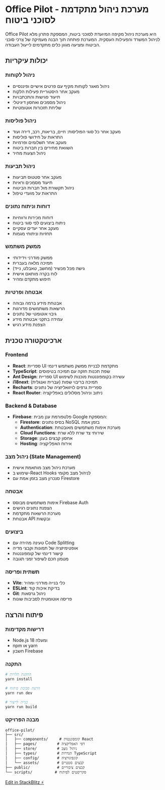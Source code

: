 # Office Pilot - מערכת ניהול מתקדמת לסוכני ביטוח

Office Pilot היא מערכת ניהול מקיפה המיועדת לסוכני ביטוח, המספקת פתרון מלא לניהול המשרד והפעילות העסקית. המערכת פותחה תוך הבנה מעמיקה של צרכי סוכני הביטוח ומציעה מגוון כלים מתקדמים לייעול העבודה.

## יכולות עיקריות

### ניהול לקוחות

- ניהול מאגר לקוחות מקיף עם פרטים אישיים ופיננסיים
- מעקב אחר היסטוריית פעילות הלקוח
- תיעוד פגישות והתכתבויות
- ניהול מסמכים ואחסון דיגיטלי
- שליחת תזכורות אוטומטיות

### ניהול פוליסות

- מעקב אחר כל סוגי הפוליסות: חיים, בריאות, רכב, דירה ועוד
- התראות על חידושי פוליסות
- מעקב אחר תשלומים ופרמיות
- השוואת מחירים בין חברות ביטוח
- ניהול הצעות מחיר

### ניהול תביעות

- מעקב אחר סטטוס תביעות
- תיעוד מסמכים וראיות
- ניהול תקשורת מול חברות הביטוח
- התראות על מועדי טיפול

### דוחות וניתוח נתונים

- דוחות מכירות ורווחיות
- ניתוח ביצועים לפי סוגי ביטוח
- מעקב אחר יעדים עסקיים
- תחזיות וניתוחי מגמות

### ממשק משתמש

- ממשק מודרני וידידותי
- תמיכה מלאה בעברית
- גישה מכל מכשיר (מחשב, טאבלט, נייד)
- לוח בקרה מותאם אישית
- חיפוש מתקדם ומהיר

### אבטחה ופרטיות

- אבטחת מידע ברמה גבוהה
- הרשאות משתמשים מדורגות
- גיבוי אוטומטי של נתונים
- עמידה בתקני אבטחת מידע
- הצפנת מידע רגיש

## ארכיטקטורה טכנית

### Frontend

- **React**: ספריית UI מתקדמת לבניית ממשק משתמש דינמי
- **TypeScript**: שפת תכנות חזקה עם תמיכה בטיפוסים
- **Ant Design**: ספריית UI עשירה בקומפוננטות מוכנות לשימוש
- **i18next**: תמיכה בריבוי שפות (עברית ואנגלית)
- **Recharts**: ספריית גרפים לויזואליזציה של נתונים
- **React Router**: ניתוב וניהול מסלולים באפליקציה

### Backend & Database

- **Firebase**: פלטפורמת ענן מבית Google המספקת:
  - **Firestore**: בסיס נתונים NoSQL בזמן אמת
  - **Authentication**: מערכת אימות משתמשים מאובטחת
  - **Cloud Functions**: שירותי צד שרת ללא שרת
  - **Storage**: אחסון קבצים בענן
  - **Hosting**: אירוח האפליקציה

### ניהול מצב (State Management)

- מערכת ניהול מצב מותאמת אישית
- שימוש ב-React Hooks לניהול מצב מקומי
- סנכרון מצב בזמן אמת עם Firestore

### אבטחה

- אימות משתמשים מבוסס Firebase Auth
- הצפנת נתונים רגישים
- מערכת הרשאות מתקדמת
- אבטחת API ובקשות

### ביצועים

- טעינה מהירה עם Code Splitting
- אופטימיזציה של תמונות וקבצי מדיה
- קישור דינמי של קומפוננטות
- מטמון חכם לשיפור זמני תגובה

### תשתית ופריסה

- **Vite**: כלי בנייה מודרני ומהיר
- **ESLint**: בדיקת איכות קוד
- **Git**: ניהול גרסאות
- פריסה אוטומטית לסביבות שונות

## פיתוח והרצה

### דרישות מקדימות

- Node.js 18 ומעלה
- npm או yarn
- חשבון Firebase

### התקנה

```bash
# התקנת תלויות
yarn install

# הרצת סביבת פיתוח
yarn run dev

# בנייה לייצור
yarn run build
```

### מבנה הפרויקט

```
office-pilot/
├── src/
│   ├── components/     # קומפוננטות React
│   ├── pages/         # דפי האפליקציה
│   ├── store/         # ניהול מצב
│   ├── types/         # הגדרות TypeScript
│   ├── config/        # קונפיגורציה
│   └── assets/        # קבצים סטטיים
├── public/            # קבצים ציבוריים
└── scripts/          # סקריפטים לפיתוח
```

[Edit in StackBlitz ⚡️](https://stackblitz.com/~/github.com/netanel-fahima/office-pilot)
